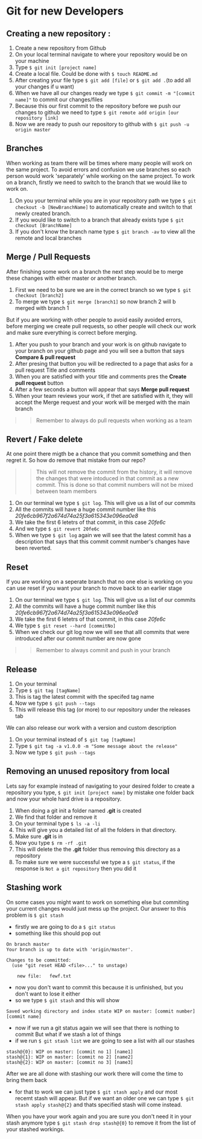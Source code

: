# Git for new Developers

## Creating a new repository :

1. Create a new repository from Github
1. On your local terminal navigate to where your repository would be on your machine
1. Type ```$ git init [project name]```
1. Create a local file. Could be done with ```$ touch README.md``` 
1. After creating your file type ```$ git add [file]``` or ```$ git add .```(to add all your changes if u want)
1. When we have all our changes ready we type ```$ git commit -m "[commit name]"``` to commit our changes/files
1. Because this our first commit to the repository before we push our changes to github we need to type  ```$ git remote add origin [our repository link]```
1. Now we are ready to push our repository to github with ```$ git push -u origin master```

## Branches

When working as team there will be times where many people will work on the same project. To avoid errors and confusion we use branches so each person would work 'separately' while working on the same project. To work on a branch, firstly we need to switch to the branch that we would like to work on.
1. On you your terminal while you are in your repository path we type ```$ git checkout -b [NewBranchName]``` to automatically create and switch to that newly created branch.
1. If you would like to switch to a branch that already exists type ```$ git checkout [BranchName]```
1. If you don't know the branch name type ```$ git branch -av``` to view all the remote and local branches

## Merge / Pull Requests

After finishing some work on a branch the next step would be to merge these changes with either master or another branch.
1. First we need to be sure we are in the correct branch so we type ```$ git checkout [branch2]```
1. To merge we type ```$ git merge [branch1]``` so now branch 2 will b merged with branch 1

But if you are working with other people to avoid easily avoided errors, before merging we create pull requests, so other people will check our work and make sure everything is correct before merging.
1. After you push to your branch and your work is on github navigate to your branch on your github page and you will see a button that says **Compare & pull request**
1. After presing that button you will be redirected to a page that asks for a pull request Title and comments
1. When you are satisfied with your title and comments pres the **Create pull request** button
1. After a few seconds a button will appear that says **Merge pull request**
1. When your team reviews your work, if thet are satisfied with it, they will accept the Merge request and your work will be merged with the main branch
>> Remember to always do pull requests when working as a team

## Revert / Fake delete

At one point there migth be a chance that you commit something and then regret it. So how do remove that mistake from our repo?
>> This will not remove the commit from the history, it will remove the changes that were intoduced in that commit as a new commit. This is done so that commit numbers will not be mixed between team members
1. On our terminal we type ```$ git log```. This will give us a list of our commits
1. All the commits will have a huge commit number like this *20fe6cb967f2a674d74a25f3a615343e096ea0e8*
1. We take the first 6 letetrs of that commit, in this case *20fe6c*
1. And we type ```$ git revert 20fe6c```
1. When we type ```$ git log``` again we will see that the latest commit has a description that says that this commit commit number's changes have been reverted.

## Reset

If you are working on a seperate branch that no one else is working on you can use reset if you want your branch to move back to an earlier stage
1. On our terminal we type ```$ git log```. This will give us a list of our commits
1. All the commits will have a huge commit number like this *20fe6cb967f2a674d74a25f3a615343e096ea0e8*
1. We take the first 6 letetrs of that commit, in this case *20fe6c*
1. We type ```$ git reset --hard [commitNo]```
1. When we check our git log now we will see that alll commits that were introduced after our commit number are now gone
>> Remember to always commit and push in your branch

## Release

1. On your terminal
1. Type ```$ git tag [tagName]```
1. This is tag the latest commit with the specifed tag name
1. Now we type ```$ git push --tags```
1. This will release this tag (or more) to our repository under the releases tab

We can also release our work with a version and custom description
1. On your terminal instead of ```$ git tag [tagName]```
1. Type ```$ git tag -a v1.0.0 -m "Some message about the release"```
1. Now we type ```$ git push --tags```

## Removing an unused repository from local

Lets say for example instead of navigating to your desired folder to create a repository you type, 
```$ git init [project name]``` by mistake one folder back and now your whole hard drive is a repository.
1. When doing a git init a folder named **.git** is created
1. We find that folder and remove it
1. On your terminal type ```$ ls -a -li```
1. This will give you a detailed list of all the folders in that directory.
1. Make sure **.git** is in
1. Now you type ```$ rm -rf .git```
1. This will delete the the **.git** folder thus removing this directory as a repository
1. To make sure we were successful we type a ```$ git status```, if the response is ```Not a git repository``` then you did it

## Stashing work

On some cases you might want to work on something else but commiting your current changes would just mess up the project.
Our answer to this problem is ```$ git stash```
* firstly we are going to do a ```$ git status```
* something like this should pop out
```
On branch master
Your branch is up to date with 'origin/master'.

Changes to be committed:
  (use "git reset HEAD <file>..." to unstage)

	new file:   fewf.txt
```
* now you don't want to commit this because it is unfinished, but you don't want to lose it either
* so we type ```$ git stash``` and this will show
```
Saved working directory and index state WIP on master: [commit number] [commit name]
```
* now if we run a git status again we will see that there is nothing to commit
But what if we stash a lot of things
* if we run ```$ git stash list``` we are going to see a list with all our stashes
```
stash@{0}: WIP on master: [commit no 1] [name1]
stash@{1}: WIP on master: [commit no 2] [name2]
stash@{2}: WIP on master: [commit no 3] [name3]
```

After we are all done with stashing our work there will come the time to bring them back
* for that to work we can just type ```$ git stash apply``` and our most recemt stash will appear. But if we want an older one we can type ```$ git stash apply stash@{2}``` and thats specified stash will come instead.

When you have your work again and you are sure you don't need it in your stash anymore type ```$ git stash drop stash@{0}``` to remove it from the list of your stashed workings.
